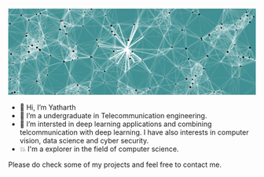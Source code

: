 ![alt text](https://github.com/yangsong24/yangsong24/blob/main/nn.png)

- 👋 Hi, I’m Yatharth
- 👀 I’m a undergraduate in Telecommunication engineering.
- 🌱 I’m intersted in deep learning
 applications and combining telcommunication with deep learning.
 I have also interests in computer vision, data science and cyber security.
 - 💥 I'm a explorer in the field of computer science.
 
 Please do check some of my projects and feel free to contact me.

<!---
yangsong24/yangsong24 is a ✨ special ✨ repository because its `README.md` (this file) appears on your GitHub profile.
You can click the Preview link to take a look at your changes.
--->
